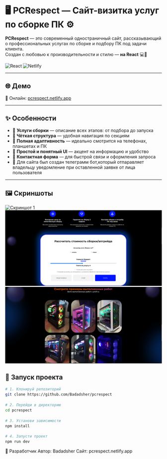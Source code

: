 # 🖥️ PCRespect — Сайт-визитка услуг по сборке ПК ⚙️

**PCRespect** — это современный одностраничный сайт, рассказывающий о профессиональных услугах по сборке и подбору ПК под задачи клиента.  
Создан с любовью к производительности и стилю — **на React** 💻🚀

![React](https://img.shields.io/badge/React-blue?logo=react)
![Netlify](https://img.shields.io/badge/Deployed%20On-Netlify-00C7B7?logo=netlify)

---

## 🌐 Демо

🔗 Онлайн: [pcrespect.netlify.app](https://pcrespect.netlify.app/)

---

## ✨ Особенности

- 🧰 **Услуги сборки** — описание всех этапов: от подбора до запуска  
- 🎯 **Чёткая структура** — удобная навигация по секциям  
- 📱 **Полная адаптивность** — идеально смотрится на телефонах, планшетах и ПК  
- 🧠 **Простой и понятный UI** — акцент на информацию и удобство  
- 💌 **Контактная форма** — для быстрой связи и оформления запроса
- 🤖 Для сайта был создан телеграмм бот,который отпаравляет владельцу уведомление при оставленной заявке от лица пользователя
---

## 🖼️ Скриншоты

![Скриншот 1](Screenshots/screen1.jpg)
![Скриншот 2](Screenshots/screen2.png)
![Скриншот 2](Screenshots/screen3.png)
## 🚀 Запуск проекта

```bash
# 1. Клонируй репозиторий
git clone https://github.com/Badadsher/pcrespect

# 2. Перейди в директорию
cd pcrespect

# 3. Установи зависимости
npm install

# 4. Запусти проект
npm run dev
```

👤 Разработчик
Автор: Badadsher
Сайт: pcrespect.netlify.app
